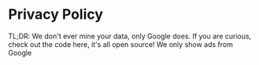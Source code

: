 # Privacy Policy




TL;DR: We don't ever mine your data, only Google does. If you are curious, check out the code here, it's all open source! We only show ads from Google
